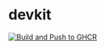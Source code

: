 # devkit
[![Build and Push to GHCR](https://github.com/lehmius/devkit/actions/workflows/build_and_publish.yml/badge.svg?branch=main)](https://github.com/lehmius/devkit/actions/workflows/build_and_publish.yml)
